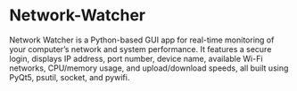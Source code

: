 # Network-Watcher
Network Watcher is a Python-based GUI app for real-time monitoring of your computer’s network and system performance. It features a secure login, displays IP address, port number, device name, available Wi-Fi networks, CPU/memory usage, and upload/download speeds, all built using PyQt5, psutil, socket, and pywifi.
